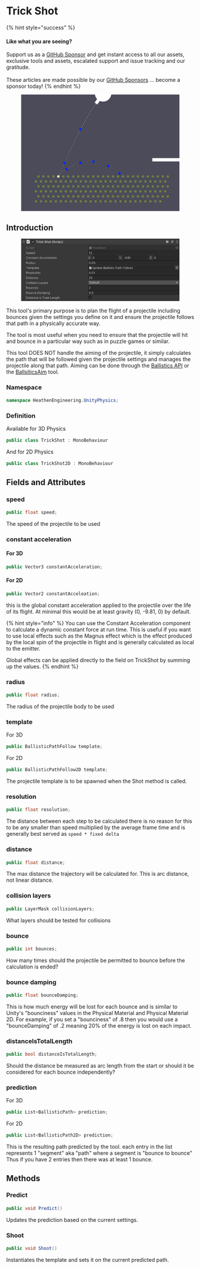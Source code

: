 # Trick Shot

{% hint style="success" %}
#### Like what you are seeing?

Support us as a [GitHub Sponsor](../../../where-to-buy/become-a-sponsor.md) and get instant access to all our assets, exclusive tools and assets, escalated support and issue tracking and our gratitude.\
\
These articles are made possible by our [GitHub Sponsors](../../../where-to-buy/become-a-sponsor.md) ... become a sponsor today!
{% endhint %}

<figure><img src="../../../.gitbook/assets/image (2) (4).png" alt=""><figcaption></figcaption></figure>

## Introduction

<figure><img src="../../../.gitbook/assets/image (1) (1) (1) (1) (1) (1) (1) (1) (1) (1) (1).png" alt=""><figcaption></figcaption></figure>

This tool's primary purpose is to plan the flight of a projectile including bounces given the settings you define on it and ensure the projectile follows that path in a physically accurate way.

The tool is most useful when you need to ensure that the projectile will hit and bounce in a particular way such as in puzzle games or similar.

This tool DOES NOT handle the aiming of the projectile, it simply calculates the path that will be followed given the projectile settings and manages the projectile along that path. Aiming can be done through the [Ballistics API](../api/ballistics.md) or the [BallsiticsAim](ballistic-aim.md) tool.

### Namespace

```csharp
namespace HeathenEngineering.UnityPhysics;
```

### Definition

Available for 3D Physics

```csharp
public class TrickShot : MonoBehaviour
```

And for 2D Physics

```csharp
public class TrickShot2D : MonoBehaviour
```

## Fields and Attributes

### speed

```csharp
public float speed;
```

The speed of the projectile to be used

### constant acceleration

#### For 3D

```csharp
public Vector3 constantAcceleration;
```

#### For 2D

```csharp
public Vector2 constantAcceleation;
```

this is the global constant acceleration applied to the projectile over the life of its flight. At minimal this would be at least gravity (0, -9.81, 0) by default.

{% hint style="info" %}
You can use the Constant Acceleration component to calculate a dynamic constant force at run time. This is useful if you want to use local effects such as the Magnus effect which is the effect produced by the local spin of the projectile in flight and is generally calculated as local to the emitter.

Global effects can be applied directly to the field on TrickShot by summing up the values.
{% endhint %}

### radius

```csharp
public float radius;
```

The radius of the projectile body to be used

### template

For 3D

```csharp
public BallisticPathFollow template;
```

For 2D

```csharp
public BallisticPathFollow2D template;
```

The projectile template is to be spawned when the Shot method is called.

### resolution

```csharp
public float resolution;
```

The distance between each step to be calculated there is no reason for this to be any smaller than speed multiplied by the average frame time and is generally best served as `speed * fixed delta`

### distance

```csharp
public float distance;
```

The max distance the trajectory will be calculated for. This is arc distance, not linear distance.

### collision layers

```csharp
public LayerMask collisionLayers;
```

What layers should be tested for collisions

### bounce

```csharp
public int bounces;
```

How many times should the projectile be permitted to bounce before the calculation is ended?

### bounce damping

```csharp
public float bounceDamping;
```

This is how much energy will be lost for each bounce and is similar to Unity's "bounciness" values in the Physical Material and Physical Material 2D. For example, if you set a "bounciness" of .8 then you would use a "bounceDamping" of .2 meaning 20% of the energy is lost on each impact.

### distanceIsTotalLength

```csharp
public bool distanceIsTotalLength;
```

Should the distance be measured as arc length from the start or should it be considered for each bounce independently?

### prediction

For 3D

```csharp
public List<BallisticPath> prediction;
```

For 2D

```csharp
public List<BallisticPath2D> prediction;
```

This is the resulting path predicted by the tool. each entry in the list represents 1 "segment" aka "path" where a segment is "bounce to bounce" Thus if you have 2 entries then there was at least 1 bounce.

## Methods

### Predict

```csharp
public void Predict()
```

Updates the prediction based on the current settings.

### Shoot

```csharp
public void Shoot()
```

Instantiates the template and sets it on the current predicted path.
